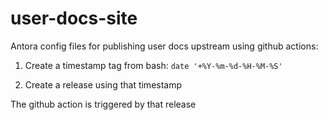 # user-docs-site
Antora config files for publishing user docs upstream using github actions:

1. Create a timestamp tag from bash:
```date '+%Y-%m-%d-%H-%M-%S'```

2. Create a release using that timestamp

The github action is triggered by that release
